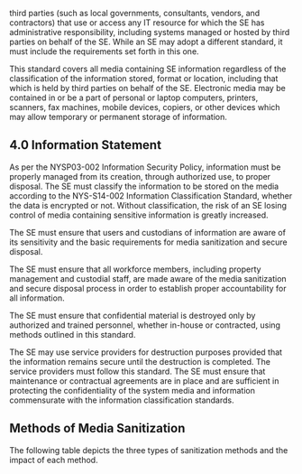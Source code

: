 third parties (such as local governments, consultants, vendors, and contractors) that use or access any IT resource for which the SE has administrative responsibility, including systems managed or hosted by third parties on behalf of the SE. While an SE may adopt a different standard, it must include the requirements set forth in this one.

This standard covers all media containing SE information regardless of the classification of the information stored, format or location, including that which is held by third parties on behalf of the SE. Electronic media may be contained in or be a part of personal or laptop computers, printers, scanners, fax machines, mobile devices, copiers, or other devices which may allow temporary or permanent storage of information.

## **4.0 Information Statement**

As per the NYSP03-002 Information Security Policy, information must be properly managed from its creation, through authorized use, to proper disposal. The SE must classify the information to be stored on the media according to the NYS-S14-002 Information Classification Standard, whether the data is encrypted or not. Without classification, the risk of an SE losing control of media containing sensitive information is greatly increased.

The SE must ensure that users and custodians of information are aware of its sensitivity and the basic requirements for media sanitization and secure disposal.

The SE must ensure that all workforce members, including property management and custodial staff, are made aware of the media sanitization and secure disposal process in order to establish proper accountability for all information.

The SE must ensure that confidential material is destroyed only by authorized and trained personnel, whether in-house or contracted, using methods outlined in this standard.

The SE may use service providers for destruction purposes provided that the information remains secure until the destruction is completed. The service providers must follow this standard. The SE must ensure that maintenance or contractual agreements are in place and are sufficient in protecting the confidentiality of the system media and information commensurate with the information classification standards.

## **Methods of Media Sanitization**

The following table depicts the three types of sanitization methods and the impact of each method.